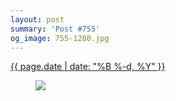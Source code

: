 ```yaml
---
layout: post
summary: 'Post #755'
og_image: 755-1280.jpg
---
```


<div class="post">
 <time>
  <a href="/755">
   {{ page.date | date: "%B %-d, %Y" }}
  </a>
 </time>
 <a href="/755">
  <figure data-taken="5/9/2018">
   <img sizes="(min-width: 700px) 50vw, calc(100vw - 2rem)" src="{{ site.assets_url }}/755-640.jpg" srcset="{{ site.assets_url }}/755-320.jpg 320w, {{ site.assets_url }}/755-640.jpg 640w, {{ site.assets_url }}/755-960.jpg 960w, {{ site.assets_url }}/755-1280.jpg 1280w"/>
  </figure>
 </a>
</div>
